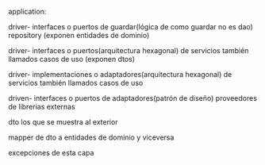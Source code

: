 application:

driver- interfaces o puertos de guardar(lógica de como guardar no es dao) repository (exponen entidades de dominio)

driver- interfaces o puertos(arquitectura hexagonal) de servicios también llamados casos de uso (exponen dtos)

driver- implementaciones o adaptadores(arquitectura hexagonal) de servicios también llamados casos de uso

driven- interfaces o puertos de adaptadores(patrón de diseño) proveedores de librerias externas

dto los que se muestra al exterior

mapper de dto a entidades de dominio y viceversa

excepciones de esta capa